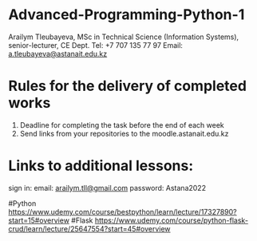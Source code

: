 # Advanced-Programming-Python-1


Arailym Tleubayeva, MSc in Technical Science (Information Systems), senior-lecturer, CE Dept.
Tel: +7 707 135 77 97
Email: a.tleubayeva@astanait.edu.kz


# Rules for the delivery of completed works
1. Deadline for completing the task before the end of each week
2. Send links from your repositories to the moodle.astanait.edu.kz

# Links to additional lessons: 
sign in: email: arailym.tll@gmail.com
password: Astana2022

#Python 
https://www.udemy.com/course/bestpython/learn/lecture/17327890?start=15#overview
#Flask 
https://www.udemy.com/course/python-flask-crud/learn/lecture/25647554?start=45#overview

